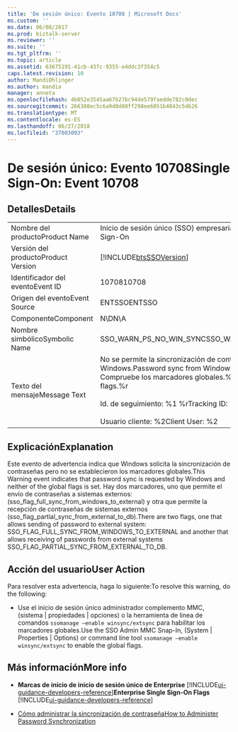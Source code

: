 ```yaml
---
title: 'De sesión único: Evento 10708 | Microsoft Docs'
ms.custom: ''
ms.date: 06/08/2017
ms.prod: biztalk-server
ms.reviewer: ''
ms.suite: ''
ms.tgt_pltfrm: ''
ms.topic: article
ms.assetid: 63675191-41cb-43fc-9355-e4ddc3f354c5
caps.latest.revision: 10
author: MandiOhlinger
ms.author: mandia
manager: anneta
ms.openlocfilehash: 4b052e3545aa67b27bc94de579faedde782c0dec
ms.sourcegitcommit: 266308ec5c6a9d8d80ff298ee6051b4843c5d626
ms.translationtype: MT
ms.contentlocale: es-ES
ms.lasthandoff: 06/27/2018
ms.locfileid: "37003093"
---
```

# <a name="single-sign-on-event-10708"></a><span data-ttu-id="3b71c-102">De sesión único: Evento 10708</span><span class="sxs-lookup"><span data-stu-id="3b71c-102">Single Sign-On: Event 10708</span></span>
## <a name="details"></a><span data-ttu-id="3b71c-103">Detalles</span><span class="sxs-lookup"><span data-stu-id="3b71c-103">Details</span></span>  

|                 |                                                                                                                                |
|-----------------|--------------------------------------------------------------------------------------------------------------------------------|
|  <span data-ttu-id="3b71c-104">Nombre del producto</span><span class="sxs-lookup"><span data-stu-id="3b71c-104">Product Name</span></span>   |                                                   <span data-ttu-id="3b71c-105">Inicio de sesión único (SSO) empresarial</span><span class="sxs-lookup"><span data-stu-id="3b71c-105">Enterprise Single Sign-On</span></span>                                                    |
| <span data-ttu-id="3b71c-106">Versión del producto</span><span class="sxs-lookup"><span data-stu-id="3b71c-106">Product Version</span></span> |                                   [!INCLUDE[btsSSOVersion](../includes/btsssoversion-md.md)]                                   |
|    <span data-ttu-id="3b71c-107">Identificador del evento</span><span class="sxs-lookup"><span data-stu-id="3b71c-107">Event ID</span></span>     |                                                             <span data-ttu-id="3b71c-108">10708</span><span class="sxs-lookup"><span data-stu-id="3b71c-108">10708</span></span>                                                              |
|  <span data-ttu-id="3b71c-109">Origen del evento</span><span class="sxs-lookup"><span data-stu-id="3b71c-109">Event Source</span></span>   |                                                             <span data-ttu-id="3b71c-110">ENTSSO</span><span class="sxs-lookup"><span data-stu-id="3b71c-110">ENTSSO</span></span>                                                             |
|    <span data-ttu-id="3b71c-111">Componente</span><span class="sxs-lookup"><span data-stu-id="3b71c-111">Component</span></span>    |                                                              <span data-ttu-id="3b71c-112">N\D</span><span class="sxs-lookup"><span data-stu-id="3b71c-112">N\A</span></span>                                                               |
|  <span data-ttu-id="3b71c-113">Nombre simbólico</span><span class="sxs-lookup"><span data-stu-id="3b71c-113">Symbolic Name</span></span>  |                                                    <span data-ttu-id="3b71c-114">SSO_WARN_PS_NO_WIN_SYNC</span><span class="sxs-lookup"><span data-stu-id="3b71c-114">SSO_WARN_PS_NO_WIN_SYNC</span></span>                                                     |
|  <span data-ttu-id="3b71c-115">Texto del mensaje</span><span class="sxs-lookup"><span data-stu-id="3b71c-115">Message Text</span></span>   | <span data-ttu-id="3b71c-116">No se permite la sincronización de contraseñas desde Windows.</span><span class="sxs-lookup"><span data-stu-id="3b71c-116">Password sync from Windows is not allowed.</span></span> <span data-ttu-id="3b71c-117">Compruebe los marcadores globales.%r</span><span class="sxs-lookup"><span data-stu-id="3b71c-117">Check the global flags.%r</span></span><br /><br /> <span data-ttu-id="3b71c-118">Id. de seguimiento: %1 %r</span><span class="sxs-lookup"><span data-stu-id="3b71c-118">Tracking ID: %1%r</span></span><br /><br /> <span data-ttu-id="3b71c-119">Usuario cliente: %2</span><span class="sxs-lookup"><span data-stu-id="3b71c-119">Client User: %2</span></span> |

## <a name="explanation"></a><span data-ttu-id="3b71c-120">Explicación</span><span class="sxs-lookup"><span data-stu-id="3b71c-120">Explanation</span></span>  
 <span data-ttu-id="3b71c-121">Este evento de advertencia indica que Windows solicita la sincronización de contraseñas pero no se establecieron los marcadores globales.</span><span class="sxs-lookup"><span data-stu-id="3b71c-121">This Warning event indicates that password sync is requested by Windows and neither of the global flags is set.</span></span> <span data-ttu-id="3b71c-122">Hay dos marcadores, uno que permite el envío de contraseñas a sistemas externos: (sso_flag_full_sync_from_windows_to_external) y otra que permite la recepción de contraseñas de sistemas externos (sso_flag_partial_sync_from_external_to_db).</span><span class="sxs-lookup"><span data-stu-id="3b71c-122">There are two flags, one that allows sending of password to external system: SSO_FLAG_FULL_SYNC_FROM_WINDOWS_TO_EXTERNAL and another that allows receiving of passwords from external systems SSO_FLAG_PARTIAL_SYNC_FROM_EXTERNAL_TO_DB.</span></span>  

## <a name="user-action"></a><span data-ttu-id="3b71c-123">Acción del usuario</span><span class="sxs-lookup"><span data-stu-id="3b71c-123">User Action</span></span>  
 <span data-ttu-id="3b71c-124">Para resolver esta advertencia, haga lo siguiente:</span><span class="sxs-lookup"><span data-stu-id="3b71c-124">To resolve this warning, do the following:</span></span>  

-   <span data-ttu-id="3b71c-125">Use el inicio de sesión único administrador complemento MMC, (sistema &#124; propiedades &#124; opciones) o la herramienta de línea de comandos `ssomanage –enable winsync/extsync` para habilitar los marcadores globales.</span><span class="sxs-lookup"><span data-stu-id="3b71c-125">Use the SSO Admin MMC Snap-In, (System &#124; Properties &#124; Options) or command line tool  `ssomanage –enable winsync/extsync` to enable the global flags.</span></span>  

## <a name="more-info"></a><span data-ttu-id="3b71c-126">Más información</span><span class="sxs-lookup"><span data-stu-id="3b71c-126">More info</span></span>

- <span data-ttu-id="3b71c-127">**Marcas de inicio de inicio de sesión único de Enterprise** [!INCLUDE[ui-guidance-developers-reference](../includes/ui-guidance-developers-reference.md)]</span><span class="sxs-lookup"><span data-stu-id="3b71c-127">**Enterprise Single Sign-On Flags** [!INCLUDE[ui-guidance-developers-reference](../includes/ui-guidance-developers-reference.md)]</span></span>

- [<span data-ttu-id="3b71c-128">Cómo administrar la sincronización de contraseña</span><span class="sxs-lookup"><span data-stu-id="3b71c-128">How to Administer Password Synchronization</span></span>](../core/how-to-administer-password-synchronization.md)
